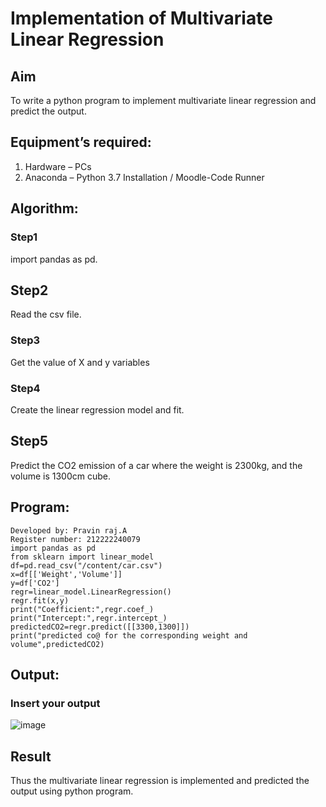 # Implementation of Multivariate Linear Regression
## Aim
To write a python program to implement multivariate linear regression and predict the output.
## Equipment’s required:
1.	Hardware – PCs
2.	Anaconda – Python 3.7 Installation / Moodle-Code Runner
## Algorithm:
### Step1
import pandas as pd.

## Step2
Read the csv file.

### Step3
Get the value of X and y variables

### Step4
Create the linear regression model and fit.

## Step5
Predict the CO2 emission of a car where the weight is 2300kg, and the volume is 1300cm cube.
## Program:
```
Developed by: Pravin raj.A
Register number: 212222240079
import pandas as pd
from sklearn import linear_model
df=pd.read_csv("/content/car.csv")
x=df[['Weight','Volume']]
y=df['CO2']
regr=linear_model.LinearRegression()
regr.fit(x,y)
print("Coefficient:",regr.coef_)
print("Intercept:",regr.intercept_)
predictedCO2=regr.predict([[3300,1300]])
print("predicted co@ for the corresponding weight and volume",predictedCO2)

```
## Output:

### Insert your output
![image](https://github.com/Apravinraj/Multivariate-Linear-Regression/assets/118707879/3f55cf0d-fc7c-4d90-a23a-412f3d7b340f)

## Result
Thus the multivariate linear regression is implemented and predicted the output using python program.
